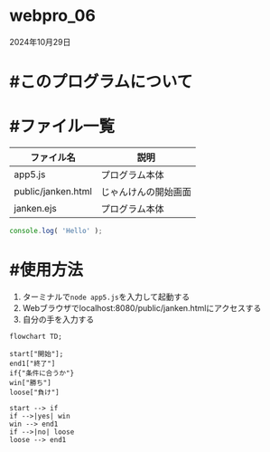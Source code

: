 # webpro_06
2024年10月29日
# #このプログラムについて
# #ファイル一覧
ファイル名 | 説明 
-|-|
app5.js | プログラム本体
public/janken.html | じゃんけんの開始画面
janken.ejs | プログラム本体
```javascript
console.log( 'Hello' );
```
# #使用方法
1. ターミナルで```node app5.js```を入力して起動する
1. Webブラウザでlocalhost:8080/public/janken.htmlにアクセスする
1. 自分の手を入力する

```mermaid
flowchart TD;

start["開始"];
end1["終了"]
if{"条件に合うか"}
win["勝ち"]
loose["負け"]

start --> if
if -->|yes| win
win --> end1
if -->|no| loose
loose --> end1
```




